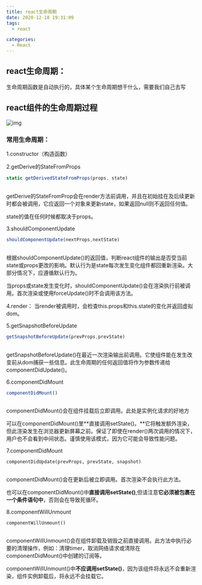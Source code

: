 ```yaml
---
title: react生命周期
date: 2020-12-18 19:31:09
tags: 
  - react

categories: 
  - React
---
```


## react生命周期：

生命周期函数是自动执行的，具体某个生命周期想干什么，需要我们自己去写



## react组件的生命周期过程

![img](https://img-blog.csdnimg.cn/img_convert/376b440b163aa510e17258a6a0213b31.png)![点击并拖拽以移动](data:image/gif;base64,R0lGODlhAQABAPABAP///wAAACH5BAEKAAAALAAAAAABAAEAAAICRAEAOw==)

### 常用生命周期：

1.constructor（构造函数）

2.getDerive的StateFromProps

```javascript
static getDerivedStateFromProps(props, state)
```

![点击并拖拽以移动](data:image/gif;base64,R0lGODlhAQABAPABAP///wAAACH5BAEKAAAALAAAAAABAAEAAAICRAEAOw==)

 getDerive的StateFromProp会在render方法前调用，并且在初始挂在及后续更新时都会被调用，它应返回一个对象来更新state，如果返回null则不返回任何值。

state的值在任何时候都取决于props。

3.shouldComponentUpdate

```javascript
shouldComponentUpdate(nextProps,nextState)
```

![点击并拖拽以移动](data:image/gif;base64,R0lGODlhAQABAPABAP///wAAACH5BAEKAAAALAAAAAABAAEAAAICRAEAOw==)

根据shouldComponentUpdate()的返回值，判断react组件的输出是否受当前state或props更改的影响。默认行为是state每次发生变化组件都回重新渲染。大部分情况下，应遵循默认行为。

当props或state发生变化时，shouldComponentUpdate()会在渲染执行前被调用。首次渲染或使用forceUpdate()时不会调用该方法。

4.render： 当render被调用时，会检查this.props和this.state的变化并返回虚拟dom。

5.getSnapshotBeforeUpdate

```javascript
getSnapshotBeforeUpdate(prevProps,prevState)
```

![点击并拖拽以移动](data:image/gif;base64,R0lGODlhAQABAPABAP///wAAACH5BAEKAAAALAAAAAABAAEAAAICRAEAOw==)

getSnapshotBeforeUpdate()在最近一次渲染输出前调用。它使组件能在发生改变前从dom捕获一些信息。此生命周期的任何返回值将作为参数传递给componentDidUpdate()。

6.componentDidMount

```javascript
componentDidMount()
```

![点击并拖拽以移动](data:image/gif;base64,R0lGODlhAQABAPABAP///wAAACH5BAEKAAAALAAAAAABAAEAAAICRAEAOw==)

componentDidMount()会在组件挂载后立即调用。此处是实例化请求的好地方

可以在componentDidMount()里**直接调用setState()。**它将触发额外渲染，但此渲染发生在浏览器更新屏幕之前。保证了即使在render()两次调用的情况下，用户也不会看到中间状态。谨慎使用该模式，因为它可能会导致性能问题。

7.componentDidMount

```
componentDidUpdate(prevProps, prevState, snapshot)
```

![点击并拖拽以移动](data:image/gif;base64,R0lGODlhAQABAPABAP///wAAACH5BAEKAAAALAAAAAABAAEAAAICRAEAOw==)

componentDidMount()会在更新后被立即调用。首次渲染不会执行此方法。

也可以在componentDidMount()中**直接调用setState()**,但请注意**它必须被包裹在一个条件语句中**，否则会在导致死循环。

8.componentWillUnmount

```
componentWillUnmount()
```

![点击并拖拽以移动](data:image/gif;base64,R0lGODlhAQABAPABAP///wAAACH5BAEKAAAALAAAAAABAAEAAAICRAEAOw==)

 componentWillUnmount()会在组件卸载及销毁之前直接调用。此方法中执行必要的清理操作，例如：清理timer，取消网络请求或清除在componentDidMount()中创建的订阅等。

componentWillUnmount()中**不应调用setState()**，因为该组件将永远不会重新渲染，组件实例卸载后，将永远不会挂载它。